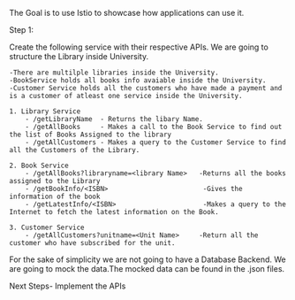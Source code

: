 The Goal is to use Istio to showcase how applications can use it.

Step 1:

Create the following service with their respective APIs. We are going to structure the Library inside University.

    -There are multilple libraries inside the University.
    -BookService holds all books info avaiable inside the University.
    -Customer Service holds all the customers who have made a payment and is a customer of atleast one service inside the University.

    1. Library Service
        - /getLibraryName  - Returns the libary Name.
        - /getAllBooks     - Makes a call to the Book Service to find out the list of Books Assigned to the library
        - /getAllCustomers - Makes a query to the Customer Service to find all the Customers of the Library.

    2. Book Service
        - /getAllBooks?libraryname=<library Name>   -Returns all the books assigned to the Library
        - /getBookInfo/<ISBN>                        -Gives the information of the book
        - /getLatestInfo/<ISBN>                      -Makes a query to the Internet to fetch the latest information on the Book.  

    3. Customer Service
        - /getAllCustomers?unitname=<Unit Name>     -Return all the customer who have subscribed for the unit.

For the sake of simplicity we are not going to have a Database Backend. We are going to mock the data.The mocked data can be found in the .json files.

Next Steps- Implement the APIs 



